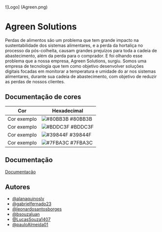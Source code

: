 
![Logo] (Agreen.png)


# Agreen Solutions

Perdas de alimentos são um problema que tem grande impacto na sustentabilidade dos 
sistemas alimentares, e a perda da hortaliça no processo da pós-colheita, causam grandes prejuízos para toda a cadeia de abastecimento, além da perda para o comprador. E foi olhando esse problema que a nossa empresa, Agreen Solutions, surgiu.
Somos uma empresa de tecnologia que tem como objetivo desenvolver soluções digitais focadas em monitorar 
a temperatura e umidade do ar nos sistemas alimentares, durante sua cadeia de 
abastecimento, com objetivo de reduzir as perdas de nossos clientes.


## Documentação de cores

| Cor               | Hexadecimal                                                |
| ----------------- | ---------------------------------------------------------------- |
| Cor exemplo       | ![#80BB3B](https://via.placeholder.com/10/80BB3Bf?text=+) #80BB3B |
| Cor exemplo       | ![#BDDC3F](https://via.placeholder.com/10/BDDC3F?text=+) #BDDC3F |
| Cor exemplo       | ![#39844F](https://via.placeholder.com/10/39844F?text=+) #39844F |
| Cor exemplo       | ![#7FBA3C](https://via.placeholder.com/10/7FBA3C?text=+) #7FBA3C |


## Documentação

[Documentação](docAgreen.docx)


## Autores

- [@alanaquinoslv](https://github.com/alanaquinoslv)
- [@gabrielfernado23](https://github.com/gabrielfernando23)
- [@leonardosantosborges](https://github.com/leonardosantosborges)
- [@bsouzaluan](https://github.com/bsouzaluan)
- [@LucasSouza1407](https://github.com/LucasSouza1407)
- [@pauloAlmeida01](https://github.com/pauloAlmeida01)
